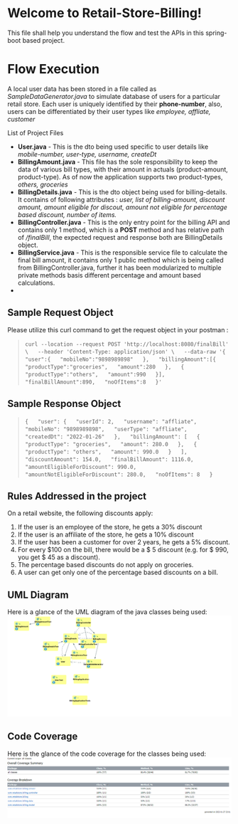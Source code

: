 # Welcome to Retail-Store-Billing!

This file shall help you understand the flow and test the APIs in this spring-boot based project.

# Flow Execution

A local user data has been stored in a file called as *SampleDataGenerator.java* to simulate database of users for a particular retail store. Each user is uniquely  identified by their **phone-number**, also, users can be differentiated by their user types like *employee, affliate, customer*

List of Project Files
- **User.java** - This is the dto being used specific to user details like *mobile-number, user-type, username, createDt*
- **BillingAmount.java**  - This file has the sole responsibility to keep the data of various bill types, with their amount in actuals (product-amount, product-type). As of now the application supports two product-types, *others, groceries*
- **BillingDetails.java** - This is the dto object being used for billing-details. It contains of following attributes :
  *user, list of billing-amount, discount amount, amount eligible for discout, amount not eligible for percentage based discount, number of items.*
- **BillingController.java** - This is the only entry point for the billing API and contains only 1 method, which is a **POST** method and has relative path of */finalBill*, the expected request and response both are BillingDetails object.
- **BillingService.java** - This is the responsible service file to calculate the final bill amount, it contains only 1 public method which is being called from BillingController.java, further it has been modularized to multiple private methods basis different percentage and amount based calculations.
-

## Sample Request Object

Please utilize this curl command to get the request object in your postman :

> `curl --location --request POST 'http://localhost:8080/finalBill' \  
--header 'Content-Type: application/json' \  
--data-raw '{  
"user":{  
"mobileNo":"9898989898"  
},  
"billingAmount":[{  
"productType":"groceries",  
"amount":280  
},  
{  
"productType":"others",  
"amount":990  
}],  
"finalBillAmount":890,  
"noOfItems":8  
}'`

## Sample Response Object

> `{  
"user": {  
"userId": 2,  
"username": "affliate",  
"mobileNo": "9898989898",  
"userType": "affliate",  
"createdDt": "2022-01-26"  
},  
"billingAmount": [  
{  
"productType": "groceries",  
"amount": 280.0  
},  
{  
"productType": "others",  
"amount": 990.0  
}  
],  
"discountAmount": 154.0,  
"finalBillAmount": 1116.0,  
"amountEligibleForDiscount": 990.0,  
"amountNotEligibleForDiscount": 280.0,  
"noOfItems": 8  
}`

## Rules Addressed in the project

On a retail website, the following discounts apply:

1. If the user is an employee of the store, he gets a 30% discount
2. If the user is an affiliate of the store, he gets a 10% discount
3. If the user has been a customer for over 2 years, he gets a 5% discount.
4. For every $100 on the bill, there would be a $ 5 discount (e.g. for $ 990, you get $ 45 as a discount).
5. The percentage based discounts do not apply on groceries.
6. A user can get only one of the percentage based discounts on a bill.


## UML Diagram
Here is a glance of the UML diagram of the java classes being used:
![UML Diagram](src/main/resources/static/UMLDiagram.png?raw=true)


## Code Coverage
Here is the glance of the code coverage for the classes being used:
![Code Coverage](src/main/resources/static/Code_Coverage_ss.png?raw=true)